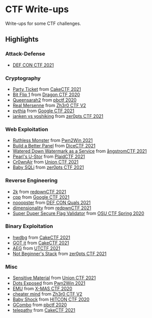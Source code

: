 # CTF Write-ups

Write-ups for some CTF challenges.

## Highlights

### Attack-Defense

- [DEF CON CTF 2021](2021/def_con_finals)

### Cryptography
- [Party Ticket](https://hackmd.io/N24BVozuT2CgUrdWz6V7NA) from [CakeCTF 2021]
- [Bit Flip 1](2020/dragon_ctf/bit_flip/1) from [Dragon CTF 2020]
- [Queensarah2](2020/pbctf/queensarah2) from [pbctf 2020]
- [Real Mersenne](2021/zh3r0_ctf/real_mersenne) from [Zh3r0 CTF V2]
- [pythia](https://github.com/cscosu/ctf-writeups/tree/master/2021/google_ctf/pythia) from [Google CTF 2021]
- [janken vs yoshiking](2021/zer0pts_ctf/janken_vs_yoshiking) from [zer0pts CTF 2021]

### Web Exploitation
- [Ruthless Monster](2021/pwn2win/ruthless_monster) from [Pwn2Win 2021]
- [Build a Better Panel](2021/dice_ctf/build_a_better_panel) from [DiceCTF 2021]
- [Watered Down Watermark as a Service](2021/angstrom_ctf/watered_down_watermark) from [ångstromCTF 2021]
- [Pearl's U-Stor](https://github.com/cscosu/ctf-writeups/tree/master/2021/plaidctf/pearls_ustor) from [PlaidCTF 2021]
- [Cr0wnAir](2021/union_ctf/Cr0wnAir) from [Union CTF 2021]
- [Baby SQLi](2021/zer0pts_ctf/baby_sqli) from [zer0pts CTF 2021]

### Reverse Engineering
- [2k](https://github.com/cscosu/ctf-writeups/tree/master/2021/redpwn_ctf/2k) from [redpwnCTF 2021]
- [cpp](https://github.com/cscosu/ctf-writeups/tree/master/2021/google_ctf/cpp) from [Google CTF 2021]
- [nooopster](https://github.com/cscosu/ctf-writeups/tree/master/2021/def_con_quals/nooopster) from [DEF CON Quals 2021]
- [dimensionality](https://github.com/cscosu/ctf-writeups/tree/master/2021/redpwn_ctf/dimensionality) from [redpwnCTF 2021]
- [Super Duper Secure Flag Validator](2020/osu-ctf-spring/reverse_engineering/validator) from [OSU CTF Spring 2020]

### Binary Exploitation
- [hwdbg](https://github.com/cscosu/ctf-writeups/tree/master/2021/cakectf/hwdbg) from [CakeCTF 2021]
- [GOT it](https://github.com/cscosu/ctf-writeups/tree/master/2021/cakectf/GOT_it) from [CakeCTF 2021]
- [AEG](https://github.com/cscosu/ctf-writeups/tree/master/2021/utctf/AEG) from [UTCTF 2021]
- [Not Beginner's Stack](2021/zer0pts_ctf/not_beginners_stack) from [zer0pts CTF 2021]

### Misc
- [Sensitive Material](2021/union_ctf/sensitive_material) from [Union CTF 2021]
- [Dots Exposed](2021/pwn2win/dots_exposed) from [Pwn2Win 2021]
- [EMU](2020/xmas_ctf/emu) from [X-MAS CTF 2020]
- [cheater mind](2021/zh3r0_ctf/cheater_mind) from [Zh3r0 CTF V2]
- [Baby Shock](2020/hitcon_ctf/baby_shock) from [HITCON CTF 2020]
- [GCombo](2020/pbctf/gcombo) from [pbctf 2020]
- [telepathy](https://github.com/cscosu/ctf-writeups/tree/master/2021/cakectf/telepathy) from [CakeCTF 2021]

[OSU CTF Spring 2020]: 2020/osu-ctf-spring/
[OSU CTF Autumn 2020]: 2020/osu-ctf-autumn/
[Cyber Security Rumble 2020]: 2020/cyber_security_rumble/
[SunshineCTF 2020]: 2020/sunshine_ctf/
[Affinity CTF Lite 2020]: 2020/affinity_ctf_lite/
[Dragon CTF 2020]: 2020/dragon_ctf/
[HITCON CTF 2020]: 2020/hitcon_ctf/
[pbctf 2020]: 2020/pbctf/
[X-MAS CTF 2020]: 2020/xmas_ctf/
[DiceCTF 2021]: 2021/dice_ctf/
[Union CTF 2021]: 2021/union_ctf/
[zer0pts CTF 2021]: 2021/zer0pts_ctf/
[UTCTF 2021]: 2021/utctf/
[PlaidCTF 2021]: 2021/plaidctf/
[ångstromCTF 2021]: 2021/angstrom_ctf/
[b01lers CTF 2021]: 2021/b01lers_ctf/
[DEF CON Quals 2021]: 2021/def_con_quals/
[Pwn2Win 2021]: 2021/pwn2win/
[Zh3r0 CTF V2]: 2021/zh3r0_ctf/
[redpwnCTF 2021]: 2021/redpwn_ctf/
[Google CTF 2021]: 2021/google_ctf/
[CakeCTF 2021]: 2021/cake_ctf/
